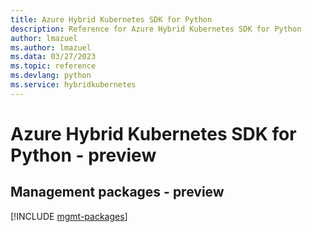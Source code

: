 ```yaml
---
title: Azure Hybrid Kubernetes SDK for Python
description: Reference for Azure Hybrid Kubernetes SDK for Python
author: lmazuel
ms.author: lmazuel
ms.data: 03/27/2023
ms.topic: reference
ms.devlang: python
ms.service: hybridkubernetes
---
```

# Azure Hybrid Kubernetes SDK for Python - preview

## Management packages - preview
[!INCLUDE [mgmt-packages](hybrid-kubernetes-mgmt-index.md)]